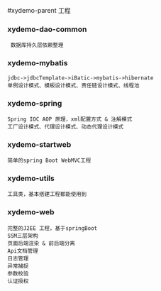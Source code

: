 #xydemo-parent 工程

### xydemo-dao-common
     数据库持久层依赖整理

### xydemo-mybatis
    jdbc->jdbcTemplate->iBatic->mybatis->hibernate
    单例设计模式、模板设计模式、责任链设计模式、线程池

### xydemo-spring
    Spring IOC AOP 原理，xml配置方式 & 注解模式
    工厂设计模式、代理设计模式、动态代理设计模式

### xydemo-startweb
    简单的spring Boot WebMVC工程

### xydemo-utils
    工具类，基本搭建工程都能使用到
    
### xydemo-web
    完整的J2EE 工程，基于springBoot  
    SSM三层架构
    页面后端渲染 & 前后端分离
    Api文档管理
    日志管理
    异常捕捉
    参数校验
    认证授权
    